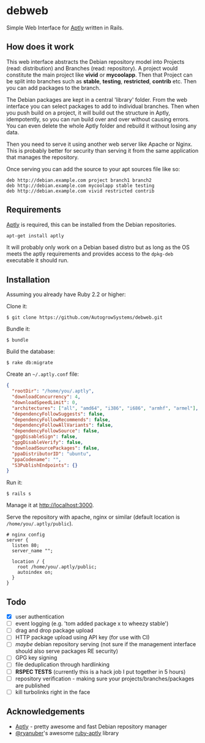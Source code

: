 # debweb

Simple Web Interface for [Aptly](http://www.aptly.info/) written in Rails.

## How does it work

This web interface abstracts the Debian repository model into Projects (read: distribution) and Branches (read: repository).  A project would constitute the main project like **vivid** or **mycoolapp**.  Then that Project can be split into branches such as **stable**, **testing**, **restricted**, **contrib** etc.  Then you can add packages to the branch.

The Debian packages are kept in a central 'library' folder.  From the web interface you can select packages to add to individual branches.  Then when you push build on a project, it will build out the structure in Aptly, idempotently, so you can run build over and over without causing errors.  You can even delete the whole Aptly folder and rebuild it without losing any data.

Then you need to serve it using another web server like Apache or Nginx.  This is probably better for security than serving it from the same application that manages the repository.

Once serving you can add the source to your apt sources file like so:

```
deb http://debian.example.com project branch1 branch2
deb http://debian.example.com mycoolapp stable testing
deb http://debian.example.com vivid restricted contrib
```

## Requirements

[Aptly](http://www.aptly.info/) is required, this can be installed from the Debian repositories.

```sh
apt-get install aptly
```

It will probably only work on a Debian based distro but as long as the OS meets the aptly requirements and provides access to the `dpkg-deb` executable it should run.

## Installation

Assuming you already have Ruby 2.2 or higher:

Clone it:

    $ git clone https://github.com/AutogrowSystems/debweb.git

Bundle it:

    $ bundle

Build the database:

    $ rake db:migrate

Create an `~/.aptly.conf` file:

```json
{
  "rootDir": "/home/you/.aptly",
  "downloadConcurrency": 4,
  "downloadSpeedLimit": 0,
  "architectures": ["all", "amd64", "i386", "i686", "armhf", "armel"],
  "dependencyFollowSuggests": false,
  "dependencyFollowRecommends": false,
  "dependencyFollowAllVariants": false,
  "dependencyFollowSource": false,
  "gpgDisableSign": false,
  "gpgDisableVerify": false,
  "downloadSourcePackages": false,
  "ppaDistributorID": "ubuntu",
  "ppaCodename": "",
  "S3PublishEndpoints": {}
}
```

Run it:

    $ rails s

Manage it at [http://localhost:3000](http://localhost:3000).

Serve the repository with apache, nginx or similar (default location is `/home/you/.aptly/public`).

```nginx
# nginx config
server {
  listen 80;
  server_name "";
  
  location / {
    root /home/you/.aptly/public;
    autoindex on;
  }
}
```

## Todo

- [x] user authentication
- [ ] event logging (e.g. 'tom added package x to wheezy stable')
- [ ] drag and drop package upload
- [ ] HTTP package upload using API key (for use with CI)
- [ ] *maybe* debian repository serving (not sure if the management interface should also serve packages RE security)
- [ ] GPG key signing
- [ ] file deduplication through hardlinking
- [ ] **RSPEC TESTS** (currently this is a hack job I put together in 5 hours)
- [ ] repository verification - making sure your projects/branches/packages are published
- [ ] kill turbolinks right in the face

## Acknowledgements

* [Aptly](http://www.aptly.info/) - pretty awesome and fast Debian repository manager
* [@ryanuber](https://github.com/ryanuber)'s awesome [ruby-aptly](https://github.com/ryanuber/ruby-aptly) library
